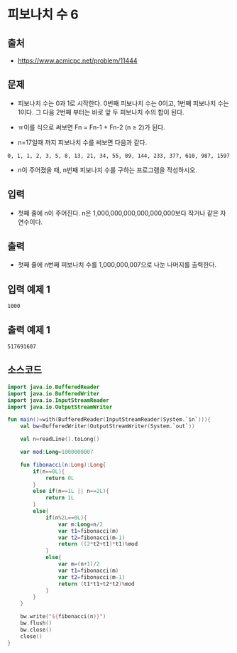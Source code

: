 # 피보나치 수 6

## 출처

* https://www.acmicpc.net/problem/11444

## 문제

* 피보나치 수는 0과 1로 시작한다. 0번째 피보나치 수는 0이고, 1번째 피보나치 수는 1이다. 그 다음 2번째 부터는 바로 앞 두 피보나치 수의 합이 된다.

* ㅠ이를 식으로 써보면 Fn = Fn-1 + Fn-2 (n ≥ 2)가 된다.

* n=17일때 까지 피보나치 수를 써보면 다음과 같다.

```
0, 1, 1, 2, 3, 5, 8, 13, 21, 34, 55, 89, 144, 233, 377, 610, 987, 1597
```

* n이 주어졌을 때, n번째 피보나치 수를 구하는 프로그램을 작성하시오.

## 입력

* 첫째 줄에 n이 주어진다. n은 1,000,000,000,000,000,000보다 작거나 같은 자연수이다.

## 출력

* 첫째 줄에 n번째 피보나치 수를 1,000,000,007으로 나눈 나머지를 출력한다.

## 입력 예제 1

```
1000
```

## 출력 예제 1

```
517691607
```

## 소스코드

```kotlin
import java.io.BufferedReader
import java.io.BufferedWriter
import java.io.InputStreamReader
import java.io.OutputStreamWriter

fun main()=with(BufferedReader(InputStreamReader(System.`in`))){
    val bw=BufferedWriter(OutputStreamWriter(System.`out`))

    val n=readLine().toLong()

    var mod:Long=1000000007

    fun fibonacci(n:Long):Long{
        if(n==0L){
            return 0L
        }
        else if(n==1L || n==2L){
            return 1L
        }
        else{
            if(n%2L==0L){
                var m:Long=n/2
                var t1=fibonacci(m)
                var t2=fibonacci(m-1)
                return ((2*t2+t1)*t1)%mod
            }
            else{
                var m=(n+1)/2
                var t1=fibonacci(m)
                var t2=fibonacci(m-1)
                return (t1*t1+t2*t2)%mod
            }
        }
    }

    bw.write("${fibonacci(n)}")
    bw.flush()
    bw.close()
    close()
}
```
